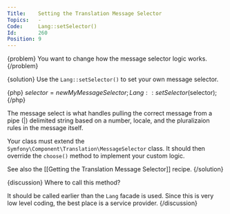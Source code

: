 ```yaml
---
Title:    Setting the Translation Message Selector
Topics:   -
Code:     Lang::setSelector()
Id:       260
Position: 9
---
```


{problem}
You want to change how the message selector logic works.
{/problem}

{solution}
Use the `Lang::setSelector()` to set your own message selector.

{php}
$selector = new MyMessageSelector;
Lang::setSelector($selector);
{/php}

The message select is what handles pulling the correct message from a pipe (|) delimited string based on a number, locale, and the pluralizaion rules in the message itself.

Your class must extend the `Symfony\Component\Translation\MessageSelector` class. It should then override the `choose()` method to implement your custom logic.

See also the [[Getting the Translation Message Selector]] recipe.
{/solution}

{discussion}
Where to call this method?

It should be called earlier than the `Lang` facade is used. Since this is very low level coding, the best place is a service provider.
{/discussion}
